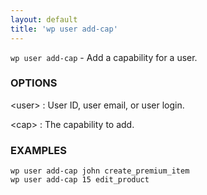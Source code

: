 ```yaml
---
layout: default
title: 'wp user add-cap'
---
```


`wp user add-cap` - Add a capability for a user.

### OPTIONS

&lt;user&gt;
: User ID, user email, or user login.

&lt;cap&gt;
: The capability to add.

### EXAMPLES

    wp user add-cap john create_premium_item
    wp user add-cap 15 edit_product

